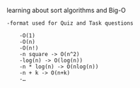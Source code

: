 learning about sort algorithms and Big-O

	-format used for Quiz and Task questions

		-O(1)
		-O(n)
		-O(n!)
		-n square -> O(n^2)
		-log(n) -> O(log(n))
		-n * log(n) -> O(nlog(n))
		-n + k -> O(n+k)
		-…